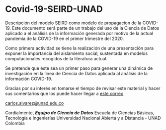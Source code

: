 # Covid-19-SEIRD-UNAD
Descripción del modelo SEIRD como modelo de propagacion de la COVID-19. Este documento será parte de un trabajo del uso de la Ciencia de Datos aplicado a el análisis de la información generada por motivo de la actual pandemia de la COVID-19 en el primer trimestre del 2020.

Como primera actividad se tiene la realización de una presentación para exponer la importancia del aislamiento social, sustentada en modelos computacionales recogidos de la literatura actual. 

Se pretende que éste sea un primer paso para generar una dinámica de investigación en la línea de Ciencia de Datos aplicada al análisis de la información COVID-19. 

Gracias por su interés en tomarse el tiempo de revisar este material y hacer sus comentarios que los puede hacer llegar a [este correo](carlos.alvarez@unad.edu.co)

[carlos.alvarez@unad.edu.co](mailto:carlos.alvarez@unad.edu.co)


Cordialmente,
***Equipo de Ciencia de Datos***
Escuela de Ciencias Básicas, Tecnología e Ingenierías
Universidad Nacional Abierta y a Distancia - UNAD
Colombia
